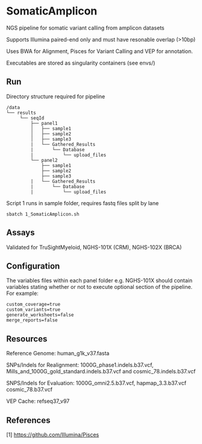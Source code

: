 # SomaticAmplicon

NGS pipeline for somatic variant calling from amplicon datasets

Supports Illumina paired-end only and must have resonable overlap (>10bp)

Uses BWA for Alignment, Pisces for Variant Calling and VEP for annotation.

Executables are stored as singularity containers (see envs/)


## Run

Directory structure required for pipeline

```
/data
└── results
     └── seqId
         ├── panel1
         │   ├── sample1
         │   ├── sample2
         │   ├── sample3
         |   └── Gathered_Results
         |       └── Database
         |           └── upload_files
         └── panel2
             ├── sample1
             ├── sample2
             ├── sample3
         |   └── Gathered_Results
         |       └── Database
         |           └── upload_files
```
Script 1 runs in sample folder, requires fastq files split by lane

```
sbatch 1_SomaticAmplicon.sh

```

## Assays

Validated for TruSightMyeloid, NGHS-101X (CRM), NGHS-102X (BRCA)

## Configuration

The variables files within each panel folder e.g. NGHS-101X should contain variables stating whether or not to execute optional section of the pipeline. For example:

```
custom_coverage=true
custom_variants=true
generate_worksheets=false
merge_reports=false

```


## Resources

Reference Genome: human_g1k_v37.fasta

SNPs/Indels for Realignment: 1000G_phase1.indels.b37.vcf, Mills_and_1000G_gold_standard.indels.b37.vcf and cosmic_78.indels.b37.vcf

SNPS/Indels for Evaluation: 1000G_omni2.5.b37.vcf, hapmap_3.3.b37.vcf cosmic_78.b37.vcf

VEP Cache: refseq37_v97

## References

[1] https://github.com/Illumina/Pisces





